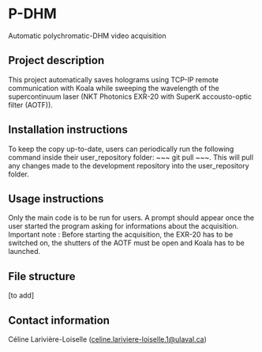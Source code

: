 # P-DHM
Automatic polychromatic-DHM video acquisition

## Project description
This project automatically saves holograms using TCP-IP remote communication with Koala while sweeping the wavelength of the supercontinuum laser (NKT Photonics EXR-20 with SuperK accousto-optic filter (AOTF)).

## Installation instructions
To keep the copy up-to-date, users can periodically run the following command inside their user_repository folder: ~~~ git pull ~~~.
This will pull any changes made to the development repository into the user_repository folder.

## Usage instructions
Only the main code is to be run for users. A prompt should appear once the user started the program asking for informations about the acquisition.
Important note : Before starting the acquisition, the EXR-20 has to be switched on, the shutters of the AOTF must be open and Koala has to be launched.

## File structure
[to add]

## Contact information
Céline Larivière-Loiselle (celine.lariviere-loiselle.1@ulaval.ca)
